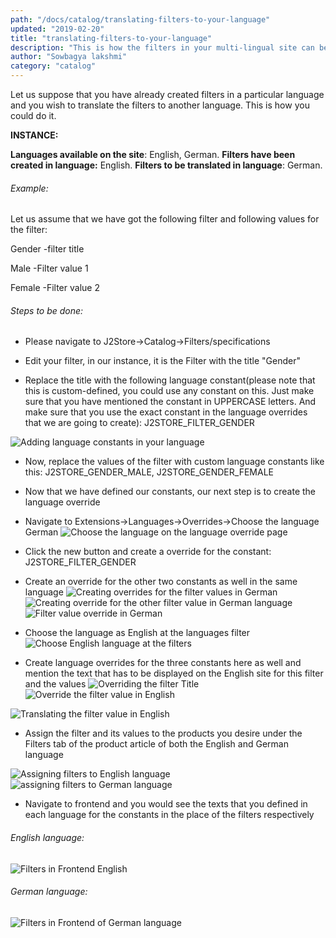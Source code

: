 ```yaml
---
path: "/docs/catalog/translating-filters-to-your-language"
updated: "2019-02-20"
title: "translating-filters-to-your-language"
description: "This is how the filters in your multi-lingual site can be translated into the appropriate languages."
author: "Sowbagya lakshmi"
category: "catalog"
---
```


Let us suppose that you have already created filters in a particular language and you wish to translate the filters to another language.
This is how you could do it.

**INSTANCE:**

**Languages available on the site**: English, German.
**Filters have been created in language:** English.
**Filters to be translated in language**: German.

###### Example:

Let us assume that we have got the following filter and following values for the filter:

Gender -filter title

Male -Filter value 1

Female -Filter value 2

###### Steps to be done:

* Please navigate to J2Store->Catalog->Filters/specifications

*  Edit your filter, in our instance, it is the Filter with the title "Gender"
*  Replace the title with the following language constant(please note that this is custom-defined, you could use any constant on this. Just make sure that you have mentioned the constant in UPPERCASE letters. And make sure that you use the exact constant in the language overrides that we are going to create): J2STORE_FILTER_GENDER

![Adding language constants in your language](../../images/catalog/translating-filters-to-your-lang/filters-lang-const.png)

*  Now, replace the values of the filter with custom language constants like this: J2STORE_GENDER_MALE, J2STORE_GENDER_FEMALE

*  Now that we have defined our constants, our next step is to create the language override
*  Navigate to Extensions->Languages->Overrides->Choose the language German
![Choose the language on the language override page](../../images/catalog/translating-filters-to-your-lang/trans-fil-overr-choose-lang.png)
*  Click the new button and create a override for the constant:  J2STORE_FILTER_GENDER
*  Create an override for the other two constants as well in the same language 
![Creating overrides for the filter values in German](../../images/catalog/translating-filters-to-your-lang/trans-filt-override-german.png)
![Creating override for the other filter value in German language](../../images/catalog/translating-filters-to-your-lang/trans-filt-override-german-fil-val.png)
![Filter value override in German](../../images/catalog/translating-filters-to-your-lang/trans-filt-override-german-fil-val-1.png)

*  Choose the language as English at the languages filter
![Choose English language at the filters](../../images/catalog/translating-filters-to-your-lang/trans-filt-choose-eng-lang.png)

* Create language overrides for the three constants here as well and mention the text that has to be displayed on the English site for this filter and the values
![Overriding the filter Title](../../images/catalog/translating-filters-to-your-lang/trans-filt-override-English-fil-title.png)
![Override the filter value in English](../../images/catalog/translating-filters-to-your-lang/trans-fil-overr-eng-fil-val.png)

![Translating the filter value in English](../../images/catalog/translating-filters-to-your-lang/trans-filt-override-English-fil-val-1.png)

* Assign the filter and its values to the products you desire under the Filters tab of the product article of both the English and German language 

![Assigning filters to English language](../../images/catalog/translating-filters-to-your-lang/trans-fil-assi-filt-eng.png)
![assigning filters to German language](../../images/catalog/translating-filters-to-your-lang/trans-fil-assi-filt-Ger.png)


* Navigate to frontend and you would see the texts that you defined in each language for the constants in the place of the filters respectively

###### English language: 
![Filters in Frontend English](../../images/catalog/translating-filters-to-your-lang/trans-fil-eng-front.png)


###### German language: 

![Filters in Frontend of German language](../../images/catalog/translating-filters-to-your-lang/trans-fil-Ger-front.png)
